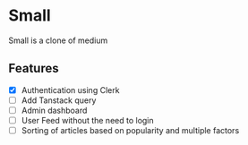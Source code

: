 # Small

Small is a clone of medium

## Features

- [x] Authentication using Clerk
- [ ] Add Tanstack query
- [ ] Admin dashboard
- [ ] User Feed without the need to login
- [ ] Sorting of articles based on popularity and multiple factors